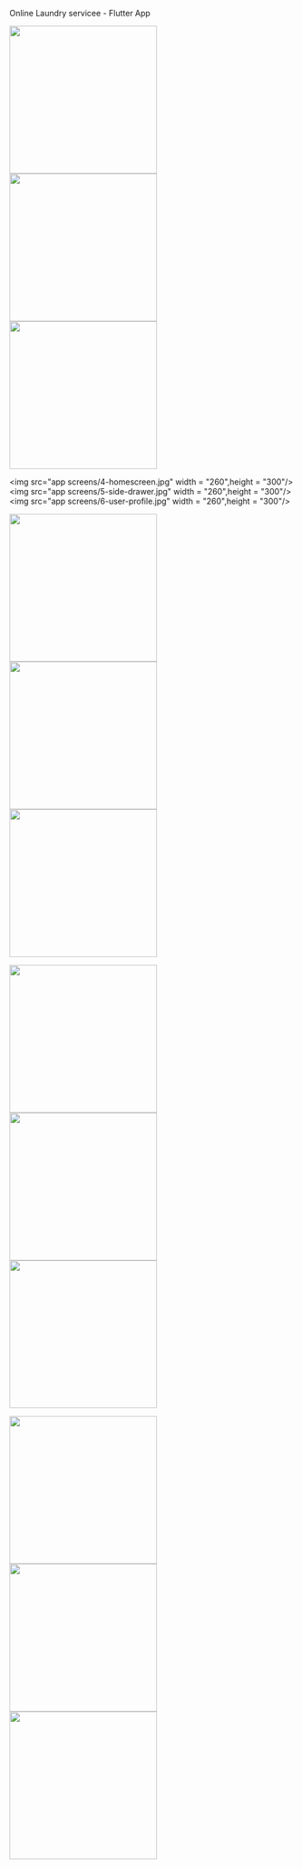 Online Laundry servicee - Flutter App

<p float="left">
  <img src="app screens/1-sign-up.jpg" width = "260",height = "300"/> 
   <img src="app screens/2-log-in.jpgg" width = "260",height = "300"/> 
      <img src="app screens/3-otp-verificarion.jpg" width = "260",height = "300"/> 
</p>


<p float="left">

   <img src="app screens/4-homescreen.jpg" width = "260",height = "300"/> 
  <img src="app screens/5-side-drawer.jpg" width = "260",height = "300"/> 
   <img src="app screens/6-user-profile.jpg" width = "260",height = "300"/> 
</p>

  
<p float="left">
  <img src="app screens/7-address-from.jpg" width = "260",height = "300"/> 
  <img src="app screens/8-select-address.jpg" width = "260",height = "300"/> 
   <img src="app screens/9-order-details.jpg" width = "260",height = "300"/> 
 
</p>


<p float="left">
  <img src="app screens/10-order-completed.jpg" width = "260",height = "300"/> 
  <img src="app screens/11-payemnt-gateway.jpg" width = "260",height = "300"/> 
   <img src="app screens/11.1-payment-gateway2.jpg" width = "260",height = "300"/> 
 
</p>


<p float="left">
  <img src="app screens/12 - ordered-items.jpg" width = "260",height = "300"/> 
  <img src="app screens/13-track-items.jpg" width = "260",height = "300"/> 
   <img src="app screens/14-track-items-2.jpg" width = "260",height = "300"/> 
 
</p>


